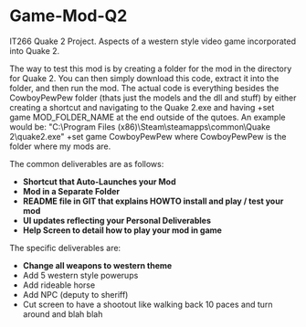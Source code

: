 # Game-Mod-Q2
IT266 Quake 2 Project. Aspects of a western style video game incorporated into Quake 2. 

The way to test this mod is by creating a folder for the mod in the directory for Quake 2. You can then simply download this code, extract it into the folder, and then run the mod. The actual code is everything besides the CowboyPewPew folder (thats just the models and the dll and stuff) 
by either creating a shortcut and navigating to the Quake 2.exe and having +set game MOD_FOLDER_NAME at the end outside of the qutoes. An example would be:
"C:\Program Files (x86)\Steam\steamapps\common\Quake 2\quake2.exe" +set game CowboyPewPew where CowboyPewPew is the folder where my mods are. 

The common deliverables are as follows:
- **Shortcut that Auto-Launches your Mod**
- **Mod in a Separate Folder**
- **README file in GIT that explains HOWTO install and play / test your mod**
- **UI updates reflecting your Personal Deliverables**
- **Help Screen to detail how to play your mod in game**


The specific deliverables are: 
- **Change all weapons to western theme**
- Add 5 western style powerups
- Add rideable horse
- Add NPC (deputy to sheriff)
- Cut screen to have a shootout like walking back 10 paces and turn around and blah blah
